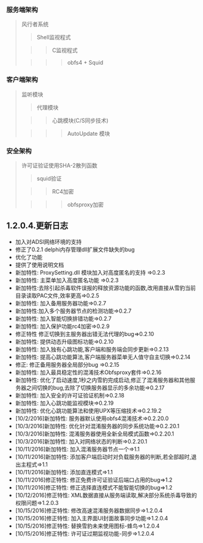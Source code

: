 
###  服务端架构
> 风行者系统
>
> > Shell监视程式
>
>  > > C监视程式
>
> > > > obfs4 + Squid


###  客户端架构
> 监听模块
>
> > 代理模块
>
>  > > 心跳模块(C/S同步技术)
>
> > > > AutoUpdate 模块


###  安全架构
> 许可证验证使用SHA-2散列函数
>
> > squid验证
>
>  > >  RC4加密
>
> > > > obfsproxy加密

## 1.2.0.4.更新日志

* 加入对ADSl网络环境的支持
* 修正了0.2.1 delphi内存管理dll扩展文件缺失的bug
* 优化了功能
* 提供了使用说明文档
* 新加特性: ProxySetting.dll 模块加入对高度匿名的支持  =>0.2.3
* 新加特性: 主菜单加入高度匿名功能 =>0.2.3
* 新加特性:去除引起杀毒软件误报的释放资源功能的函数,改用直接从雪豹当前目录读取PAC文件,效率更高=>0.2.5
* 新加特性: 加入备用服务器功能=>0.2.7
* 新加特性:加入多个服务器节点的检测功能=>0.2.7
* 新加特性: 加入智能切换排错功能=>0.2.7
* 新加特性: 加入保护功能rc4加密=>0.2.9
* 修正特性 修正切换到主服务器出错无法代理的bug=>0.2.10
* 新加特性: 提供动态升级图标功能=>0.2.10
* 新加特性: 加入独有心跳功能,客户端和服务端会同步更新=>0.2.13
* 新加特性: 提高心跳功能算法,客户端服务器菜单无人值守自主切换=>0.2.14
* 修正: 修正备用服务器全局部分bug =>0.2.15
* 新加特性: 加入最具稳定性的混淆技术Obfsproxy套件=>0.2.16
* 新加特性: 优化了启动速度,1秒之内雪豹完成启动,修正了混淆服务器和其他服务器之间切换的bug,去除了切换服务器显示的多余功能=>0.2.17
* 新加特性: 加入安全的许可证验证机制=>0.2.18
* 新加特性: 加入心跳功能监视模块=>0.2.19
* 新加特性: 优化心跳功能算法和使用UPX等压缩技术=>0.2.19.2
* [10/2/2016]新加特性: 服务器默认使用obfs4混淆技术=>0.2.20.0
* [10/3/2016]新加特性: 优化针对混淆服务器的同步系统功能=>0.2.20.1
* [10/3/2016]新加特性: 混淆服务器使用全新全局模式函数=>0.2.20.1
* [10/3/2016]新加特性: 加入对网络状态的判断=>0.2.20.1
* [10/11/2016]新加特性: 加入混淆服务器节点一个=>1.1
* [10/11/2016]新加特性: 添加客户端启动时对负载服务器的判断,若全部超时,退出主程式=>1.1
* [10/11/2016]新加特性: 添加直连模式=>1.1
* [10/11/2016]修正特性: 修正免费许可证验证后端口占用的bug=>1.2
* [10/11/2016]修正特性: 修正选择直连模式不能智能切换的bug=>1.2
* [10/12/2016]修正特性: XML数据直接从服务端读取,解决部分系统杀毒导致的权限问题=>1.2.0.3
* [10/15/2016]修正特性: 修改高速混淆服务器数据同步=>1.2.0.4
* [10/15/2016]修正特性: 加入主界面UI封面故事同步功能=>1.2.0.4
* [10/15/2016]修正特性: 替换雪豹未来使用图标-蜂鸟=>1.2.0.4
* [10/15/2016]修正特性: 许可证过期监视功能-同步=>1.2.0.4
